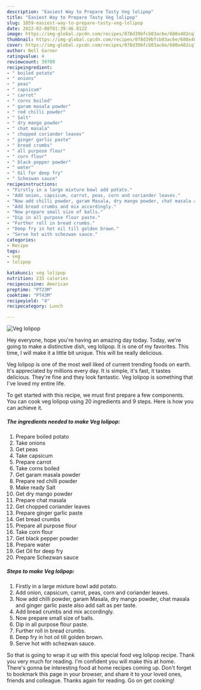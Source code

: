 ```yaml
---
description: "Easiest Way to Prepare Tasty Veg lolipop"
title: "Easiest Way to Prepare Tasty Veg lolipop"
slug: 1059-easiest-way-to-prepare-tasty-veg-lolipop
date: 2022-02-08T01:39:46.812Z
image: https://img-global.cpcdn.com/recipes/078d39bfcb03ac6e/680x482cq70/veg-lolipop-recipe-main-photo.jpg
thumbnail: https://img-global.cpcdn.com/recipes/078d39bfcb03ac6e/680x482cq70/veg-lolipop-recipe-main-photo.jpg
cover: https://img-global.cpcdn.com/recipes/078d39bfcb03ac6e/680x482cq70/veg-lolipop-recipe-main-photo.jpg
author: Nell Garner
ratingvalue: 4
reviewcount: 39709
recipeingredient:
- " boiled potato"
- " onions"
- " peas"
- " capsicum"
- " carrot"
- " corns boiled"
- " garam masala powder"
- " red chilli powder"
- " Salt"
- " dry mango powder"
- " chat masala"
- " chopped coriander leaves"
- " ginger garlic paste"
- " bread crumbs"
- " all purpose flour"
- " corn flour"
- " black pepper powder"
- " water"
- " Oil for deep fry"
- " Schezwan sauce"
recipeinstructions:
- "Firstly in a large mixture bowl add potato."
- "Add onion, capsicum, carrot, peas, corn and coriander leaves."
- "Now add chilli powder, garam Masala, dry mango powder, chat masala and ginger garlic paste also add salt as per taste."
- "Add bread crumbs and mix accordingly."
- "Now prepare small size of balls."
- "Dip in all purpose flour paste."
- "Further roll in bread crumbs."
- "Deep fry in hot oil till golden brown."
- "Serve hot with schezwan sauce."
categories:
- Recipe
tags:
- veg
- lolipop

katakunci: veg lolipop 
nutrition: 235 calories
recipecuisine: American
preptime: "PT23M"
cooktime: "PT43M"
recipeyield: "4"
recipecategory: Lunch

---
```



![Veg lolipop](https://img-global.cpcdn.com/recipes/078d39bfcb03ac6e/680x482cq70/veg-lolipop-recipe-main-photo.jpg)

Hey everyone, hope you're having an amazing day today. Today, we're going to make a distinctive dish, veg lolipop. It is one of my favorites. This time, I will make it a little bit unique. This will be really delicious.



Veg lolipop is one of the most well liked of current trending foods on earth. It's appreciated by millions every day. It is simple, it's fast, it tastes delicious. They're fine and they look fantastic. Veg lolipop is something that I've loved my entire life.


To get started with this recipe, we must first prepare a few components. You can cook veg lolipop using 20 ingredients and 9 steps. Here is how you can achieve it.

<!--inarticleads1-->

##### The ingredients needed to make Veg lolipop:

1. Prepare  boiled potato
1. Take  onions
1. Get  peas
1. Take  capsicum
1. Prepare  carrot
1. Take  corns boiled
1. Get  garam masala powder
1. Prepare  red chilli powder
1. Make ready  Salt
1. Get  dry mango powder
1. Prepare  chat masala
1. Get  chopped coriander leaves
1. Prepare  ginger garlic paste
1. Get  bread crumbs
1. Prepare  all purpose flour
1. Take  corn flour
1. Get  black pepper powder
1. Prepare  water
1. Get  Oil for deep fry
1. Prepare  Schezwan sauce




<!--inarticleads2-->

##### Steps to make Veg lolipop:

1. Firstly in a large mixture bowl add potato.
1. Add onion, capsicum, carrot, peas, corn and coriander leaves.
1. Now add chilli powder, garam Masala, dry mango powder, chat masala and ginger garlic paste also add salt as per taste.
1. Add bread crumbs and mix accordingly.
1. Now prepare small size of balls.
1. Dip in all purpose flour paste.
1. Further roll in bread crumbs.
1. Deep fry in hot oil till golden brown.
1. Serve hot with schezwan sauce.




So that is going to wrap it up with this special food veg lolipop recipe. Thank you very much for reading. I'm confident you will make this at home. There's gonna be interesting food at home recipes coming up. Don't forget to bookmark this page in your browser, and share it to your loved ones, friends and colleague. Thanks again for reading. Go on get cooking!
